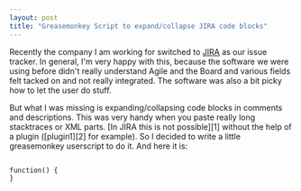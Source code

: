 ```yaml
---
layout: post
title: "Greasemonkey Script to expand/collapse JIRA code blocks"
---
```

Recently the company I am working for switched to [JIRA][0] as our issue tracker. In general, I'm very happy with this, because the software we were using before didn't really understand Agile and the Board and various fields felt tacked on and not really integrated. The software was also a bit picky how to let the user do stuff.

But what I was missing is expanding/collapsing code blocks in comments and descriptions. This was very handy when you paste really long stacktraces or XML parts. [In JIRA this is not possible][1] without the help of a plugin ([plugin1][2] for example). So I decided to write a little greasemonkey userscript to do it. And here it is:

<pre>
<code>
function() {
}
</code>
</pre>

[0]: https://www.atlassian.com/software/jira
